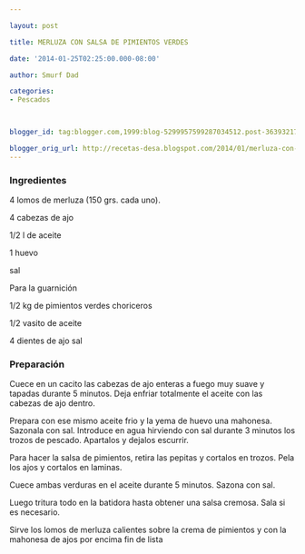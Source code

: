 ```yaml
---

layout: post

title: MERLUZA CON SALSA DE PIMIENTOS VERDES

date: '2014-01-25T02:25:00.000-08:00'

author: Smurf Dad

categories:
- Pescados



blogger_id: tag:blogger.com,1999:blog-5299957599287034512.post-3639321722505282638

blogger_orig_url: http://recetas-desa.blogspot.com/2014/01/merluza-con-salsa-de-pimientos-verdes.html
---
```


<h3>Ingredientes</h3>

4 lomos de merluza (150 grs. cada uno).

4 cabezas de ajo

1/2 l de aceite

1 huevo

sal

Para la guarnición

1/2 kg de pimientos verdes choriceros

1/2 vasito de aceite

4 dientes de ajo sal

<h3>Preparación</h3>

Cuece en un cacito las cabezas de ajo enteras a fuego muy suave y tapadas durante 5 minutos. Deja enfriar totalmente el aceite con las cabezas de ajo dentro.

Prepara con ese mismo aceite frio y la yema de huevo una mahonesa. Sazonala con sal. Introduce en agua hirviendo con sal durante 3 minutos los trozos de pescado. Apartalos y dejalos escurrir.

Para hacer la salsa de pimientos, retira las pepitas y cortalos en trozos. Pela los ajos y cortalos en laminas.

Cuece ambas verduras en el aceite durante 5 minutos. Sazona con sal.

Luego tritura todo en la batidora hasta obtener una salsa cremosa. Sala si es necesario.

Sirve los lomos de merluza calientes sobre la crema de pimientos y con la mahonesa de ajos por encima fin de lista


